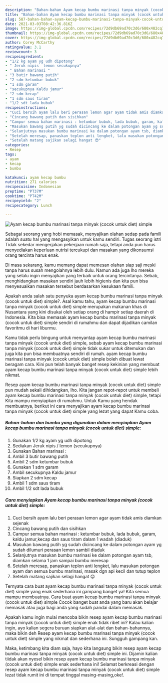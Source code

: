 ```yaml
---
description: "Bahan-bahan Ayam kecap bumbu marinasi tanpa minyak (cocok untuk diet) simple yang lezat dan Mudah Dibuat"
title: "Bahan-bahan Ayam kecap bumbu marinasi tanpa minyak (cocok untuk diet) simple yang lezat dan Mudah Dibuat"
slug: 587-bahan-bahan-ayam-kecap-bumbu-marinasi-tanpa-minyak-cocok-untuk-diet-simple-yang-lezat-dan-mudah-dibuat
date: 2021-03-03T08:42:36.816Z
image: https://img-global.cpcdn.com/recipes/72d9db69ad70c3d6/680x482cq70/ayam-kecap-bumbu-marinasi-tanpa-minyak-cocok-untuk-diet-simple-foto-resep-utama.jpg
thumbnail: https://img-global.cpcdn.com/recipes/72d9db69ad70c3d6/680x482cq70/ayam-kecap-bumbu-marinasi-tanpa-minyak-cocok-untuk-diet-simple-foto-resep-utama.jpg
cover: https://img-global.cpcdn.com/recipes/72d9db69ad70c3d6/680x482cq70/ayam-kecap-bumbu-marinasi-tanpa-minyak-cocok-untuk-diet-simple-foto-resep-utama.jpg
author: Corey McCarthy
ratingvalue: 3.1
reviewcount: 3
recipeingredient:
- "1/2 kg ayam yg udh dipotong"
- " Jeruk nipis  lemon secukupnya"
- " Bahan marinasi "
- "3 butir bawang putih"
- "2 sdm ketumbar bubuk"
- "1 sdm garam"
- "secukupnya Kaldu jamur"
- "2 sdm kecap"
- "1 sdm saus tiram"
- "1/2 sdt lada bubuk"
recipeinstructions:
- "Cuci bersih ayam lalu beri perasan lemon agar ayam tidak amis diamkan sejenak"
- "Cincang bawang putih dan sisihkan"
- "Campur semua bahan marinasi : ketumbar bubuk, lada bubuk, garam, kaldu jamur,kecap dan saus tiram dalam 1 wadah (diaduk)"
- "Masukan bawang putih yg sudah dicincang ke dalam potongan ayam yg sudah dilumuri perasan lemon sambil diaduk"
- "Selanjutnya masukan bumbu marinasi ke dalam potongan ayam tsb, diamkan selama 1 jam sampai bumbu meresap"
- "Setelah meresap, panaskan teplon anti lengket, lalu masukan potongan ayam dan semua bumbu marinasi, masak dgn api kecil dan tutup teplon"
- "Setelah matang sajikan selagi hangat 😍"
categories:
- Resep
tags:
- ayam
- kecap
- bumbu

katakunci: ayam kecap bumbu 
nutrition: 271 calories
recipecuisine: Indonesian
preptime: "PT37M"
cooktime: "PT42M"
recipeyield: "2"
recipecategory: Lunch

---
```



![Ayam kecap bumbu marinasi tanpa minyak (cocok untuk diet) simple](https://img-global.cpcdn.com/recipes/72d9db69ad70c3d6/680x482cq70/ayam-kecap-bumbu-marinasi-tanpa-minyak-cocok-untuk-diet-simple-foto-resep-utama.jpg)

Sebagai seorang yang hobi memasak, menyajikan olahan sedap pada famili adalah suatu hal yang mengasyikan untuk kamu sendiri. Tugas seorang istri Tidak sekedar mengerjakan pekerjaan rumah saja, tetapi anda pun harus menyediakan keperluan nutrisi tercukupi dan masakan yang dikonsumsi orang tercinta harus enak.

Di masa  sekarang, kamu memang dapat memesan olahan siap saji meski tanpa harus susah mengolahnya lebih dulu. Namun ada juga lho mereka yang selalu ingin menyajikan yang terbaik untuk orang tercintanya. Sebab, menghidangkan masakan sendiri jauh lebih higienis dan kita pun bisa menyesuaikan masakan tersebut berdasarkan kesukaan famili. 



Apakah anda salah satu penyuka ayam kecap bumbu marinasi tanpa minyak (cocok untuk diet) simple?. Asal kamu tahu, ayam kecap bumbu marinasi tanpa minyak (cocok untuk diet) simple merupakan makanan khas di Nusantara yang kini disukai oleh setiap orang di hampir setiap daerah di Indonesia. Kita bisa memasak ayam kecap bumbu marinasi tanpa minyak (cocok untuk diet) simple sendiri di rumahmu dan dapat dijadikan camilan favoritmu di hari liburmu.

Kamu tidak perlu bingung untuk menyantap ayam kecap bumbu marinasi tanpa minyak (cocok untuk diet) simple, sebab ayam kecap bumbu marinasi tanpa minyak (cocok untuk diet) simple tidak sukar untuk ditemukan dan juga kita pun bisa membuatnya sendiri di rumah. ayam kecap bumbu marinasi tanpa minyak (cocok untuk diet) simple boleh dibuat lewat beragam cara. Kini pun telah banyak banget resep kekinian yang membuat ayam kecap bumbu marinasi tanpa minyak (cocok untuk diet) simple lebih nikmat.

Resep ayam kecap bumbu marinasi tanpa minyak (cocok untuk diet) simple pun mudah sekali dihidangkan, lho. Kita jangan repot-repot untuk membeli ayam kecap bumbu marinasi tanpa minyak (cocok untuk diet) simple, tetapi Kita mampu menyiapkan di rumahmu. Untuk Kamu yang hendak membuatnya, berikut ini cara menyajikan ayam kecap bumbu marinasi tanpa minyak (cocok untuk diet) simple yang lezat yang dapat Kamu coba.

<!--inarticleads1-->

##### Bahan-bahan dan bumbu yang digunakan dalam menyiapkan Ayam kecap bumbu marinasi tanpa minyak (cocok untuk diet) simple:

1. Gunakan 1/2 kg ayam yg udh dipotong
1. Sediakan  Jeruk nipis / lemon (secukupnya)
1. Gunakan  Bahan marinasi :
1. Ambil 3 butir bawang putih
1. Ambil 2 sdm ketumbar bubuk
1. Gunakan 1 sdm garam
1. Ambil secukupnya Kaldu jamur
1. Siapkan 2 sdm kecap
1. Ambil 1 sdm saus tiram
1. Ambil 1/2 sdt lada bubuk




<!--inarticleads2-->

##### Cara menyiapkan Ayam kecap bumbu marinasi tanpa minyak (cocok untuk diet) simple:

1. Cuci bersih ayam lalu beri perasan lemon agar ayam tidak amis diamkan sejenak
1. Cincang bawang putih dan sisihkan
1. Campur semua bahan marinasi : ketumbar bubuk, lada bubuk, garam, kaldu jamur,kecap dan saus tiram dalam 1 wadah (diaduk)
1. Masukan bawang putih yg sudah dicincang ke dalam potongan ayam yg sudah dilumuri perasan lemon sambil diaduk
1. Selanjutnya masukan bumbu marinasi ke dalam potongan ayam tsb, diamkan selama 1 jam sampai bumbu meresap
1. Setelah meresap, panaskan teplon anti lengket, lalu masukan potongan ayam dan semua bumbu marinasi, masak dgn api kecil dan tutup teplon
1. Setelah matang sajikan selagi hangat 😍




Ternyata cara buat ayam kecap bumbu marinasi tanpa minyak (cocok untuk diet) simple yang enak sederhana ini gampang banget ya! Kita semua mampu membuatnya. Cara buat ayam kecap bumbu marinasi tanpa minyak (cocok untuk diet) simple Cocok banget buat anda yang baru akan belajar memasak atau juga bagi anda yang sudah pandai dalam memasak.

Apakah kamu ingin mulai mencoba bikin resep ayam kecap bumbu marinasi tanpa minyak (cocok untuk diet) simple enak tidak ribet ini? Kalau kalian ingin, ayo kalian segera buruan siapkan alat-alat dan bahan-bahannya, maka bikin deh Resep ayam kecap bumbu marinasi tanpa minyak (cocok untuk diet) simple yang nikmat dan sederhana ini. Sungguh gampang kan. 

Maka, ketimbang kita diam saja, hayo kita langsung bikin resep ayam kecap bumbu marinasi tanpa minyak (cocok untuk diet) simple ini. Dijamin kalian tiidak akan nyesel bikin resep ayam kecap bumbu marinasi tanpa minyak (cocok untuk diet) simple enak sederhana ini! Selamat berkreasi dengan resep ayam kecap bumbu marinasi tanpa minyak (cocok untuk diet) simple lezat tidak rumit ini di tempat tinggal masing-masing,oke!.

